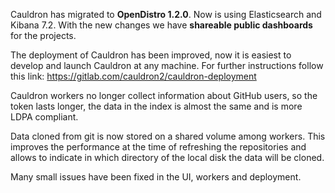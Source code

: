 Cauldron has migrated to **OpenDistro 1.2.0**. Now is using Elasticsearch and Kibana 7.2. With the new changes we have **shareable public dashboards** for the projects.

The deployment of Cauldron has been improved, now it is easiest to develop and launch Cauldron at any machine. For further instructions follow this link: https://gitlab.com/cauldron2/cauldron-deployment

Cauldron workers no longer collect information about GitHub users, so the token lasts longer, the data in the index is almost the same and is more LDPA compliant.

Data cloned from git is now stored on a shared volume among workers. This improves the performance at the time of refreshing the repositories and allows to indicate in which directory of the local disk the data will be cloned.

Many small issues have been fixed in the UI, workers and deployment.
